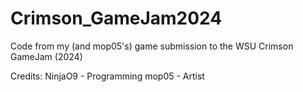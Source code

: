 # Crimson_GameJam2024
Code from my (and mop05's) game submission to the WSU Crimson GameJam (2024)

Credits:
NinjaO9 - Programming
mop05 - Artist
